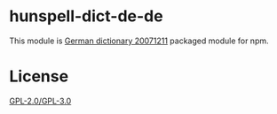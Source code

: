 # hunspell-dict-de-de

This module is [German dictionary 20071211](https://j3e.de/ispell/igerman98/index_en.html) packaged module for npm.

# License

[GPL-2.0/GPL-3.0](https://github.com/kwonoj/hunspell-dict/blob/master/packages/de-de/LICENSE)
